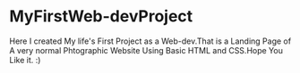 # MyFirstWeb-devProject
Here I created My life's First Project as a Web-dev.That is a Landing Page of A very normal Phtographic Website Using Basic HTML and CSS.Hope You Like it. :)
